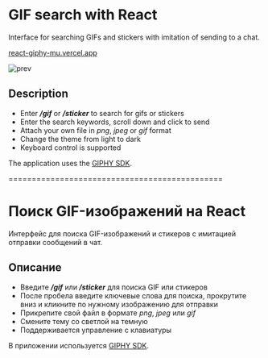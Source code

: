 # GIF search with React

Interface for searching GIFs and stickers with imitation of sending to a chat.

[react-giphy-mu.vercel.app](https://react-giphy-mu.vercel.app/)

![prev](https://user-images.githubusercontent.com/63950558/162023320-ccd2898f-bcd4-4831-bbac-b12d531c41a6.gif)

## Description

* Enter _**/gif**_ or _**/sticker**_ to search for gifs or stickers
* Enter the search keywords, scroll down and click to send
* Attach your own file in _png_, _jpeg_ or _gif_ format
* Change the theme from light to dark
* Keyboard control is supported

The application uses the [GIPHY SDK](https://developers.giphy.com/docs/sdk).

==============================================

# Поиск GIF-изображений на React

Интерфейс для поиска GIF-изображений и стикеров с имитацией отправки сообщений в чат.

## Описание

* Введите _**/gif**_ или _**/sticker**_ для поиска GIF или стикеров
* После пробела введите ключевые слова для поиска, прокрутите вниз и кликните по нужному изображению для отправки
* Прикрепите свой файл в формате _png_, _jpeg_ или _gif_
* Смените тему со светлой на темную
* Поддерживается управление с клавиатуры

В приложении используется [GIPHY SDK](https://developers.giphy.com/docs/sdk).
